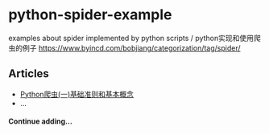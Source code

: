 # python-spider-example
examples about spider implemented by python scripts / python实现和使用爬虫的例子
https://www.byincd.com/bobjiang/categorization/tag/spider/

## Articles
* [Python爬虫(一)基础准则和基本概念](https://www.byincd.com/bobjiang/article-0189/)
* ...


#### Continue adding...
